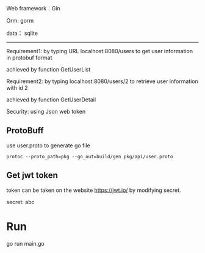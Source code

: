 
Web framework：Gin

Orm: gorm

data： sqlite
___
Requirement1:
by typing URL localhost:8080/users to get user information in protobuf format

achieved by function GetUserList

Requirement2:
by typing localhost:8080/users/2 to retrieve user information with id 2

achieved by function GetUserDetail

Security:
using Json web token


## ProtoBuff
use user.proto to generate go file

`protoc --proto_path=pkg --go_out=build/gen pkg/api/user.proto`

## Get jwt token
token can be taken on the website https://jwt.io/ by modifying secret.

secret: abc

# Run
go run main.go